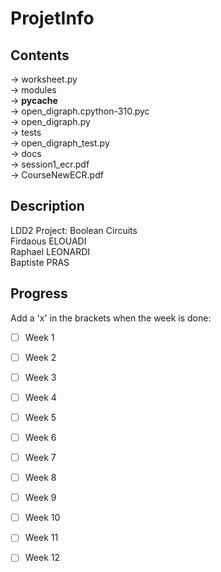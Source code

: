 # ProjetInfo


## Contents
-> worksheet.py    
-> modules  
    -> __pycache__  
        -> open_digraph.cpython-310.pyc  
    -> open_digraph.py  
-> tests  
    -> open_digraph_test.py  
-> docs  
    -> session1_ecr.pdf  
    -> CourseNewECR.pdf


## Description
LDD2 Project: Boolean Circuits  
Firdaous ELOUADI  
Raphael LEONARDI  
Baptiste PRAS  


## Progress
Add a 'x' in the brackets when the week is done:
- [ ] Week 1 
- [ ] Week 2
- [ ] Week 3
- [ ] Week 4
- [ ] Week 5
- [ ] Week 6
- [ ] Week 7
- [ ] Week 8
- [ ] Week 9
- [ ] Week 10
- [ ] Week 11
- [ ] Week 12

